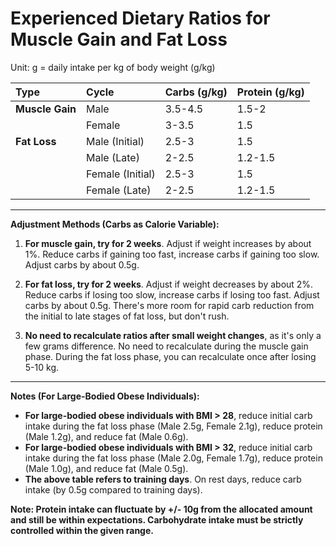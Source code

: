 # Experienced Dietary Ratios for Muscle Gain and Fat Loss

Unit: g = daily intake per kg of body weight (g/kg)

| Type          | Cycle         | Carbs (g/kg)  | Protein (g/kg) |
| :------------ | :------------ | :------------ | :------------- |
| **Muscle Gain** | Male          | 3.5-4.5       | 1.5-2          |
|               | Female        | 3-3.5         | 1.5            |
| **Fat Loss** | Male (Initial)| 2.5-3         | 1.5            |
|               | Male (Late)   | 2-2.5         | 1.2-1.5        |
|               | Female (Initial)| 2.5-3         | 1.5            |
|               | Female (Late) | 2-2.5         | 1.2-1.5        |

---

**Adjustment Methods (Carbs as Calorie Variable):**

1.  **For muscle gain, try for 2 weeks**. Adjust if weight increases by about 1%.
    Reduce carbs if gaining too fast, increase carbs if gaining too slow. Adjust carbs by about 0.5g.

2.  **For fat loss, try for 2 weeks**. Adjust if weight decreases by about 2%.
    Reduce carbs if losing too slow, increase carbs if losing too fast. Adjust carbs by about 0.5g.
    There's more room for rapid carb reduction from the initial to late stages of fat loss, but don't rush.

3.  **No need to recalculate ratios after small weight changes**, as it's only a few grams difference.
    No need to recalculate during the muscle gain phase. During the fat loss phase, you can recalculate once after losing 5-10 kg.

---

**Notes (For Large-Bodied Obese Individuals):**

* **For large-bodied obese individuals with BMI > 28**, reduce initial carb intake during the fat loss phase (Male 2.5g, Female 2.1g), reduce protein (Male 1.2g), and reduce fat (Male 0.6g).
* **For large-bodied obese individuals with BMI > 32**, reduce initial carb intake during the fat loss phase (Male 2.0g, Female 1.7g), reduce protein (Male 1.0g), and reduce fat (Male 0.5g).
* **The above table refers to training days**. On rest days, reduce carb intake (by 0.5g compared to training days).

**Note: Protein intake can fluctuate by +/- 10g from the allocated amount and still be within expectations. Carbohydrate intake must be strictly controlled within the given range.**